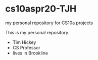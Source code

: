 # cs10aspr20-TJH
my personal repository for CS10a projects

This is my personal repository
* Tim Hickey
* CS Professor
* lives in Brookline

